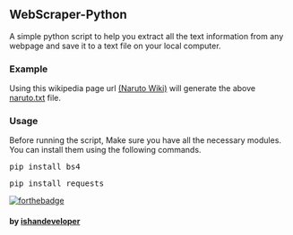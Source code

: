 ## WebScraper-Python
A simple python script to help you extract all the text information from any webpage and save it to a text file on your local computer.

### Example
Using this wikipedia page url <a href="https://en.wikipedia.org/wiki/Naruto">(Naruto Wiki)</a> will generate the above <a href="naruto.txt">naruto.txt</a> file.

### Usage

Before running the script, Make sure you have all the necessary modules.
You can install them using the following commands.

<pre>pip install bs4</pre>
<pre>pip install requests</pre>


[![forthebadge](https://forthebadge.com/images/badges/built-with-love.svg)](https://github.com/ishandeveloper)
#### by <a href="https://github.com/ishandeveloper">ishandeveloper</a>

